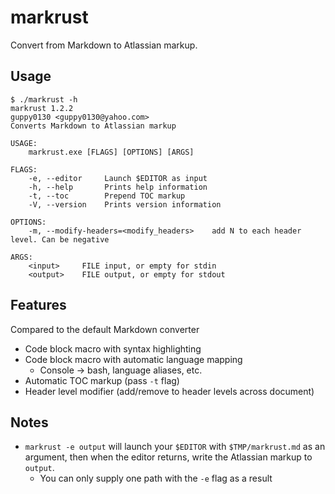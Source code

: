 # markrust

Convert from Markdown to Atlassian markup.

## Usage

```console
$ ./markrust -h
markrust 1.2.2
guppy0130 <guppy0130@yahoo.com>
Converts Markdown to Atlassian markup

USAGE:
    markrust.exe [FLAGS] [OPTIONS] [ARGS]

FLAGS:
    -e, --editor     Launch $EDITOR as input
    -h, --help       Prints help information
    -t, --toc        Prepend TOC markup
    -V, --version    Prints version information

OPTIONS:
    -m, --modify-headers=<modify_headers>    add N to each header level. Can be negative

ARGS:
    <input>     FILE input, or empty for stdin
    <output>    FILE output, or empty for stdout
```

## Features

Compared to the default Markdown converter

* Code block macro with syntax highlighting
* Code block macro with automatic language mapping
  * Console -> bash, language aliases, etc.
* Automatic TOC markup (pass `-t` flag)
* Header level modifier (add/remove to header levels across document)

## Notes

* `markrust -e output` will launch your `$EDITOR` with `$TMP/markrust.md` as an argument, then when the editor returns, write the Atlassian markup to `output`.
  * You can only supply one path with the `-e` flag as a result
